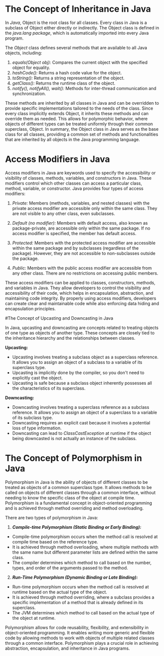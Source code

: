 # The Concept of Inheritance in Java

In *Java*, Object is the root class for all classes. Every class in Java is a subclass of Object either directly or indirectly. The Object class is defined in the *java.lang package*, which is automatically imported into every Java program.

The *Object* class defines several methods that are available to all Java objects, including:

1.  *equals(Object obj):* Compares the current object with the specified object for equality.
2.  *hashCode():* Returns a hash code value for the object.
3.  *toString():* Returns a string representation of the object.
4.  *getClass():* Returns the runtime class of the object.
5.  *notify(), notifyAll(), wait():* Methods for inter-thread communication and synchronization.

These methods are inherited by all classes in Java and can be overridden to provide specific implementations tailored to the needs of the class. Since every class implicitly extends Object, it inherits these methods and can override them as needed. This allows for polymorphic behavior, where objects of different types can be treated uniformly through their common superclass, Object. In summary, the Object class in Java serves as the base class for all classes, providing a common set of methods and functionalities that are inherited by all objects in the Java programming language.

# Access Modifiers in Java
Access modifiers in Java are keywords used to specify the accessibility or visibility of classes, methods, variables, and constructors in Java. These modifiers control which other classes can access a particular class, method, variable, or constructor. Java provides four types of access modifiers:

1.  *Private:* Members (methods, variables, and nested classes) with the private access modifier are accessible only within the same class. They are not visible to any other class, even subclasses.

2.  *Default (no modifier):* Members with default access, also known as package-private, are accessible only within the same package. If no access modifier is specified, the member has default access.

3.  *Protected:* Members with the protected access modifier are accessible within the same package and by subclasses (regardless of the package). However, they are not accessible to non-subclasses outside the package.

4.  *Public:* Members with the public access modifier are accessible from any other class. There are no restrictions on accessing public members.

These access modifiers can be applied to classes, constructors, methods, and variables in Java. They allow developers to control the visibility and accessibility of their code, which helps in encapsulation, abstraction, and maintaining code integrity. By properly using access modifiers, developers can create clear and maintainable code while also enforcing data hiding and encapsulation principles.

#The Concept of Upcasting and Downcasting in Java

In Java, upcasting and downcasting are concepts related to treating objects of one type as objects of another type. These concepts are closely tied to the inheritance hierarchy and the relationships between classes.

**Upcasting:**

* Upcasting involves treating a subclass object as a superclass reference. It allows you to assign an object of a subclass to a variable of its superclass type.
* Upcasting is implicitly done by the compiler, so you don't need to explicitly cast the object.
* Upcasting is safe because a subclass object inherently possesses all the characteristics of its superclass.

**Downcasting:**

* Downcasting involves treating a superclass reference as a subclass reference. It allows you to assign an object of a superclass to a variable of its subclass type.
* Downcasting requires an explicit cast because it involves a potential loss of type information.
* Downcasting can lead to *ClassCastException* at runtime if the object being downcasted is not actually an instance of the subclass.

# The Concept of Polymorphism in Java

Polymorphism in Java is the ability of objects of different classes to be treated as objects of a common superclass type. It allows methods to be called on objects of different classes through a common interface, without needing to know the specific class of the object at compile time. Polymorphism is a fundamental concept in object-oriented programming and is achieved through method overriding and method overloading.

There are two types of polymorphism in Java:

1.  ***Compile-time Polymorphism (Static Binding or Early Binding):***

* Compile-time polymorphism occurs when the method call is resolved at compile time based on the reference type.
* It is achieved through method overloading, where multiple methods with the same name but different parameter lists are defined within the same class.
* The compiler determines which method to call based on the number, types, and order of the arguments passed to the method.

2.  ***Run-Time Polymorphism (Dynamic Binding or Late Binding):***

* Run-time polymorphism occurs when the method call is resolved at runtime based on the actual type of the object.
* It is achieved through method overriding, where a subclass provides a specific implementation of a method that is already defined in its superclass.
* The JVM determines which method to call based on the actual type of the object at runtime.

Polymorphism allows for code reusability, flexibility, and extensibility in object-oriented programming. It enables writing more generic and flexible code by allowing methods to work with objects of multiple related classes through a common interface. Polymorphism plays a crucial role in achieving abstraction, encapsulation, and inheritance in Java programs.